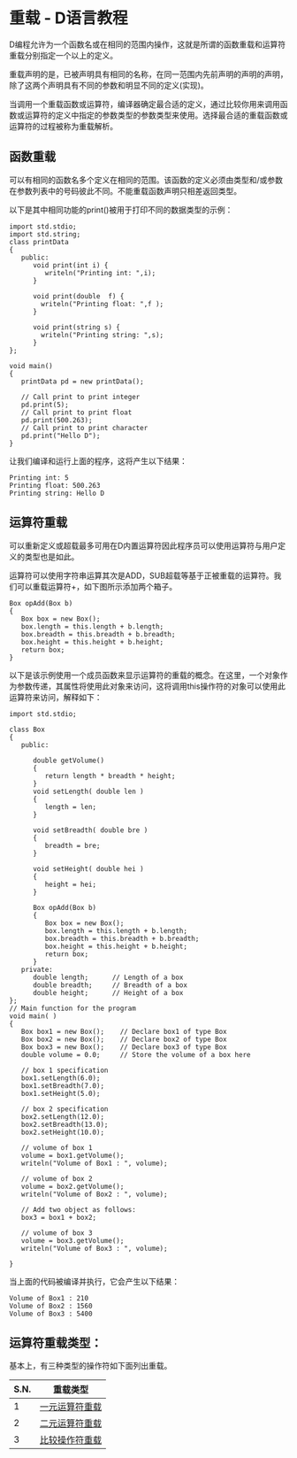 # 重载 - D语言教程

D编程允许为一个函数名或在相同的范围内操作，这就是所谓的函数重载和运算符重载分别指定一个以上的定义。

重载声明的是，已被声明具有相同的名称，在同一范围内先前声明的声明的声明，除了这两个声明具有不同的参数和明显不同的定义(实现)。

当调用一个重载函数或运算符，编译器确定最合适的定义，通过比较你用来调用函数或运算符的定义中指定的参数类型的参数类型来使用。选择最合适的重载函数或运算符的过程被称为重载解析。

## 函数重载

可以有相同的函数名多个定义在相同的范围。该函数的定义必须由类型和/或参数在参数列表中的号码彼此不同。不能重载函数声明只相差返回类型。

以下是其中相同功能的print()被用于打印不同的数据类型的示例：

```
import std.stdio;
import std.string;
class printData
{
   public:
      void print(int i) {
         writeln("Printing int: ",i);
      }

      void print(double  f) {
        writeln("Printing float: ",f );
      }

      void print(string s) {
        writeln("Printing string: ",s);
      }
};

void main()
{
   printData pd = new printData();

   // Call print to print integer
   pd.print(5);
   // Call print to print float
   pd.print(500.263);
   // Call print to print character
   pd.print("Hello D");
}
```

让我们编译和运行上面的程序，这将产生以下结果：

```
Printing int: 5
Printing float: 500.263
Printing string: Hello D

```

## 运算符重载

可以重新定义或超载最多可用在D内置运算符因此程序员可以使用运算符与用户定义的类型也是如此。

运算符可以使用字符串运算其次是ADD，SUB超载等基于正被重载的运算符。我们可以重载运算符+，如下图所示添加两个箱子。

```
Box opAdd(Box b)
{
   Box box = new Box();
   box.length = this.length + b.length;
   box.breadth = this.breadth + b.breadth;
   box.height = this.height + b.height;
   return box;
}
```

以下是该示例使用一个成员函数来显示运算符的重载的概念。在这里，一个对象作为参数传递，其属性将使用此对象来访问，这将调用this操作符的对象可以使用此运算符来访问，解释如下：

```
import std.stdio;

class Box
{
   public:

      double getVolume()
      {
         return length * breadth * height;
      }
      void setLength( double len )
      {
         length = len;
      }

      void setBreadth( double bre )
      {
         breadth = bre;
      }

      void setHeight( double hei )
      {
         height = hei;
      }

      Box opAdd(Box b)
      {
         Box box = new Box();
         box.length = this.length + b.length;
         box.breadth = this.breadth + b.breadth;
         box.height = this.height + b.height;
         return box;
      }
   private:
      double length;      // Length of a box
      double breadth;     // Breadth of a box
      double height;      // Height of a box
};
// Main function for the program
void main( )
{
   Box box1 = new Box();    // Declare box1 of type Box
   Box box2 = new Box();    // Declare box2 of type Box
   Box box3 = new Box();    // Declare box3 of type Box
   double volume = 0.0;     // Store the volume of a box here

   // box 1 specification
   box1.setLength(6.0);
   box1.setBreadth(7.0);
   box1.setHeight(5.0);

   // box 2 specification
   box2.setLength(12.0);
   box2.setBreadth(13.0);
   box2.setHeight(10.0);

   // volume of box 1
   volume = box1.getVolume();
   writeln("Volume of Box1 : ", volume);

   // volume of box 2
   volume = box2.getVolume();
   writeln("Volume of Box2 : ", volume);

   // Add two object as follows:
   box3 = box1 + box2;

   // volume of box 3
   volume = box3.getVolume();
   writeln("Volume of Box3 : ", volume);

}

```

当上面的代码被编译并执行，它会产生以下结果：

```
Volume of Box1 : 210
Volume of Box2 : 1560
Volume of Box3 : 5400
```

## 运算符重载类型：

基本上，有三种类型的操作符如下面列出重载。

| S.N. | 重载类型 |
| --- | --- |
| 1 | [一元运算符重载](http://www.yiibai.com/d_programming/d_programming_unary_operators_overloading.html) |
| 2 | [二元运算符重载](http://www.yiibai.com/d_programming/d_programming_binary_operators_overloading.html) |
| 3 | [比较操作符重载](http://www.yiibai.com/d_programming/d_programming_comparison_operators_overloading.html) |

 